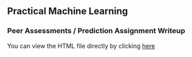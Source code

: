 ## Practical Machine Learning
### Peer Assessments / Prediction Assignment Writeup

You can view the HTML file directly by clicking [here](https://pogh.github.io/Practical-Machine-Learning/Prediction_Assignment_Writeup.html)

